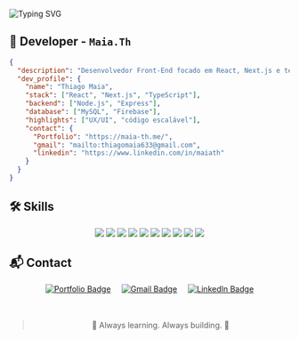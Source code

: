 ![Typing SVG](https://readme-typing-svg.herokuapp.com/?font=Press+Start+2P&size=30&center=true&vCenter=true&color=ff8c00&width=1000&lines=System+booting...;Loading+Hello,+World!;>_Ready+to+code.)

## 🧾 Developer - `Maia.Th`

```json
{
  "description": "Desenvolvedor Front-End focado em React, Next.js e tecnologias modernas do JavaScript.",
  "dev_profile": {
    "name": "Thiago Maia",
    "stack": ["React", "Next.js", "TypeScript"],
    "backend": ["Node.js", "Express"],
    "database": ["MySQL", "Firebase"],
    "highlights": ["UX/UI", "código escalável"],
    "contact": {
      "Portfolio": "https://maia-th.me/",
      "gmail": "mailto:thiagomaia633@gmail.com",
      "linkedin": "https://www.linkedin.com/in/maiath"
    }
  }
}
```

## 🛠️ Skills

<div align="center">

<!-- Front-end -->
<img src="https://img.shields.io/badge/React-61DAFB?style=for-the-badge&logo=react&logoColor=000" />
<img src="https://img.shields.io/badge/Next.js-ffffff?style=for-the-badge&logo=nextdotjs&logoColor=000" />
<img src="https://img.shields.io/badge/Vue.js-35495E?style=for-the-badge&logo=vue.js&logoColor=4FC08D" />
<img src="https://img.shields.io/badge/Nuxt-00DC82?style=for-the-badge&logo=nuxt&logoColor=white" />
<img src="https://img.shields.io/badge/TypeScript-3178C6?style=for-the-badge&logo=typescript&logoColor=white" />
<img src="https://img.shields.io/badge/Tailwind_CSS-0EA5E9?style=for-the-badge&logo=tailwind-css&logoColor=white" />

<!-- Back-end -->
<img src="https://img.shields.io/badge/Node.js-3C873A?style=for-the-badge&logo=node.js&logoColor=white" />
<img src="https://img.shields.io/badge/Express-444?style=for-the-badge&logo=express&logoColor=white" />

<!-- Banco de dados -->
<img src="https://img.shields.io/badge/MySQL-005C84?style=for-the-badge&logo=mysql&logoColor=white" />
<img src="https://img.shields.io/badge/Firebase-FFCA28?style=for-the-badge&logo=firebase&logoColor=000" />

</div>

## 📬 Contact

<div align="center">
  <a href="https://maia-th.me/"><img src="https://img.shields.io/badge/%3C%2F%3E Portfolio-black?style=for-the-badge&logoColor=FF8C00&labelColor=000000&color=000000" alt="Portfolio Badge"/></a>
  &nbsp;&nbsp;&nbsp;
  <a href="mailto:thiagomaia633@gmail.com"><img src="https://img.shields.io/badge/Gmail-D14836?style=for-the-badge&logo=gmail&logoColor=white" alt="Gmail Badge"/></a>
  &nbsp;&nbsp;&nbsp;
  <a href="https://www.linkedin.com/in/maiath"><img src="https://img.shields.io/badge/LinkedIn-0A66C2?style=for-the-badge&logo=linkedin&logoColor=white" alt="LinkedIn Badge"/></a>
</div>

<br>
<br>

> <div align="center">
  > 🚀 Always learning. Always building. 🚀
</div>
